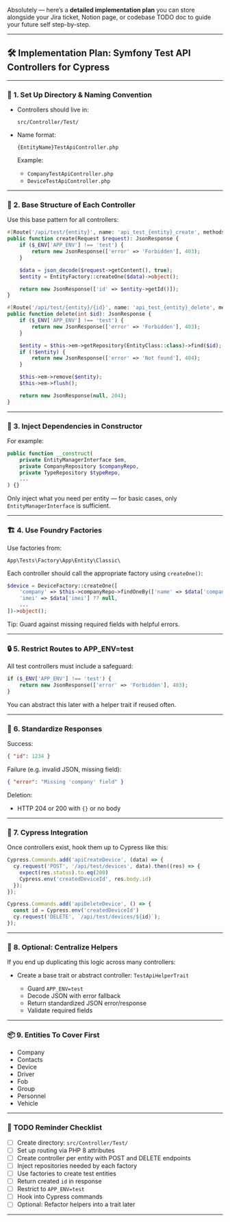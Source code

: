 Absolutely — here’s a **detailed implementation plan** you can store alongside your Jira ticket, Notion page, or codebase TODO doc to guide your future self step-by-step.

---

## 🛠️ **Implementation Plan: Symfony Test API Controllers for Cypress**

---

### 🔧 **1. Set Up Directory & Naming Convention**

* Controllers should live in:

  ```
  src/Controller/Test/
  ```
* Name format:

  ```
  {EntityName}TestApiController.php
  ```

  Example:

  * `CompanyTestApiController.php`
  * `DeviceTestApiController.php`

---

### 🧱 **2. Base Structure of Each Controller**

Use this base pattern for all controllers:

```php
#[Route('/api/test/{entity}', name: 'api_test_{entity}_create', methods: ['POST'])]
public function create(Request $request): JsonResponse {
    if ($_ENV['APP_ENV'] !== 'test') {
        return new JsonResponse(['error' => 'Forbidden'], 403);
    }

    $data = json_decode($request->getContent(), true);
    $entity = EntityFactory::createOne($data)->object();

    return new JsonResponse(['id' => $entity->getId()]);
}

#[Route('/api/test/{entity}/{id}', name: 'api_test_{entity}_delete', methods: ['DELETE'])]
public function delete(int $id): JsonResponse {
    if ($_ENV['APP_ENV'] !== 'test') {
        return new JsonResponse(['error' => 'Forbidden'], 403);
    }

    $entity = $this->em->getRepository(EntityClass::class)->find($id);
    if (!$entity) {
        return new JsonResponse(['error' => 'Not found'], 404);
    }

    $this->em->remove($entity);
    $this->em->flush();

    return new JsonResponse(null, 204);
}
```

---

### 🧩 **3. Inject Dependencies in Constructor**

For example:

```php
public function __construct(
    private EntityManagerInterface $em,
    private CompanyRepository $companyRepo,
    private TypeRepository $typeRepo,
    ...
) {}
```

Only inject what you need per entity — for basic cases, only `EntityManagerInterface` is sufficient.

---

### 🏗️ **4. Use Foundry Factories**

Use factories from:

```
App\Tests\Factory\App\Entity\Classic\
```

Each controller should call the appropriate factory using `createOne()`:

```php
$device = DeviceFactory::createOne([
    'company' => $this->companyRepo->findOneBy(['name' => $data['company']]),
    'imei' => $data['imei'] ?? null,
    ...
])->object();
```

Tip: Guard against missing required fields with helpful errors.

---

### 🔒 **5. Restrict Routes to APP\_ENV=test**

All test controllers must include a safeguard:

```php
if ($_ENV['APP_ENV'] !== 'test') {
    return new JsonResponse(['error' => 'Forbidden'], 403);
}
```

You can abstract this later with a helper trait if reused often.

---

### 🔄 **6. Standardize Responses**

Success:

```json
{ "id": 1234 }
```

Failure (e.g. invalid JSON, missing field):

```json
{ "error": "Missing 'company' field" }
```

Deletion:

* HTTP 204 or 200 with `{}` or no body

---

### 🔄 **7. Cypress Integration**

Once controllers exist, hook them up to Cypress like this:

```js
Cypress.Commands.add('apiCreateDevice', (data) => {
  cy.request('POST', '/api/test/devices', data).then((res) => {
    expect(res.status).to.eq(200)
    Cypress.env('createdDeviceId', res.body.id)
  });
});

Cypress.Commands.add('apiDeleteDevice', () => {
  const id = Cypress.env('createdDeviceId')
  cy.request('DELETE', `/api/test/devices/${id}`);
});
```

---

### 🧪 **8. Optional: Centralize Helpers**

If you end up duplicating this logic across many controllers:

* Create a base trait or abstract controller: `TestApiHelperTrait`

  * Guard `APP_ENV=test`
  * Decode JSON with error fallback
  * Return standardized JSON error/response
  * Validate required fields

---

### 📦 **9. Entities To Cover First**

* Company
* Contacts
* Device
* Driver
* Fob
* Group
* Personnel
* Vehicle

---

### 📌 **TODO Reminder Checklist**

* [ ] Create directory: `src/Controller/Test/`
* [ ] Set up routing via PHP 8 attributes
* [ ] Create controller per entity with POST and DELETE endpoints
* [ ] Inject repositories needed by each factory
* [ ] Use factories to create test entities
* [ ] Return created `id` in response
* [ ] Restrict to `APP_ENV=test`
* [ ] Hook into Cypress commands
* [ ] Optional: Refactor helpers into a trait later

---
